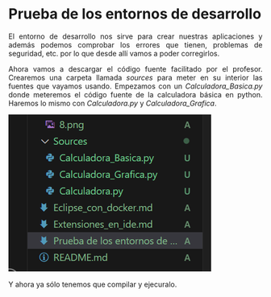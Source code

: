 <div style="text-align: justify;">

# Prueba de los entornos de desarrollo

El entorno de desarrollo nos sirve para crear nuestras aplicaciones y además podemos comprobar los errores que tienen, problemas de seguridad, etc. por lo que desde allí vamos a poder corregirlos.

Ahora vamos a descargar el código fuente facilitado por el profesor. Crearemos una carpeta llamada *sources* para meter en su interior las fuentes que vayamos usando. Empezamos con un *Calculadora_Basica.py* donde meteremos el código fuente de la calculadora básica en python.
Haremos lo mismo con *Calculadora.py* y *Calculadora_Grafica*.

<p>
    <img src="imagenes\9.png" alt="Config Nano">
</p>

Y ahora ya sólo tenemos que compilar y ejecuralo.



</div>